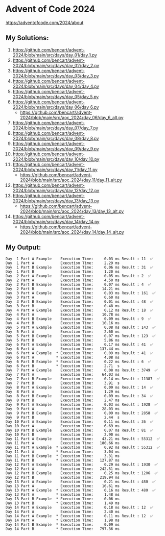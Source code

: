 # Advent of Code 2024

https://adventofcode.com/2024/about

## My Solutions:

1. https://github.com/bencart/advent-2024/blob/main/src/days/day_01/day_1.py
2. https://github.com/bencart/advent-2024/blob/main/src/days/day_02/day_2.py
3. https://github.com/bencart/advent-2024/blob/main/src/days/day_03/day_3.py
4. https://github.com/bencart/advent-2024/blob/main/src/days/day_04/day_4.py
5. https://github.com/bencart/advent-2024/blob/main/src/days/day_05/day_5.py
6. https://github.com/bencart/advent-2024/blob/main/src/days/day_06/day_6.py
    - https://github.com/bencart/advent-2024/blob/main/src/aoc_2024/day_06/day_6_alt.py
7. https://github.com/bencart/advent-2024/blob/main/src/days/day_07/day_7.py
8. https://github.com/bencart/advent-2024/blob/main/src/days/day_08/day_8.py
9. https://github.com/bencart/advent-2024/blob/main/src/days/day_09/day_9.py
10. https://github.com/bencart/advent-2024/blob/main/src/days/day_10/day_10.py
11. https://github.com/bencart/advent-2024/blob/main/src/days/day_11/day_11.py
    - https://github.com/bencart/advent-2024/blob/main/src/aoc_2024/day_11/day_11_alt.py
12. https://github.com/bencart/advent-2024/blob/main/src/days/day_12/day_12.py
13. https://github.com/bencart/advent-2024/blob/main/src/days/day_13/day_13.py
    - https://github.com/bencart/advent-2024/blob/main/src/aoc_2024/day_13/day_13_alt.py
14. https://github.com/bencart/advent-2024/blob/main/src/days/day_14/day_14.py
    - https://github.com/bencart/advent-2024/blob/main/src/aoc_2024/day_14/day_14_alt.py

## My Output:

```text
Day  1 Part A Example    Execution Time:     0.03 ms Result : 11  ✅
Day  1 Part A            Execution Time:     2.29 ms 
Day  1 Part B Example    Execution Time:     0.06 ms Result : 31  ✅
Day  1 Part B            Execution Time:     1.20 ms 
Day  2 Part A Example    Execution Time:     0.05 ms Result : 2  ✅
Day  2 Part A            Execution Time:     4.50 ms 
Day  2 Part B Example    Execution Time:     0.07 ms Result : 4  ✅
Day  2 Part B            Execution Time:    14.21 ms 
Day  3 Part A Example    Execution Time:     0.03 ms Result : 161  ✅
Day  3 Part A            Execution Time:     0.60 ms 
Day  3 Part B Example    Execution Time:     0.01 ms Result : 48  ✅
Day  3 Part B            Execution Time:     0.48 ms 
Day  4 Part A Example    Execution Time:     0.12 ms Result : 18  ✅
Day  4 Part A            Execution Time:    10.78 ms 
Day  4 Part B Example    Execution Time:     0.09 ms Result : 9  ✅
Day  4 Part B            Execution Time:    10.16 ms 
Day  5 Part A Example    Execution Time:     0.08 ms Result : 143  ✅
Day  5 Part A            Execution Time:     2.60 ms 
Day  5 Part B Example    Execution Time:     0.07 ms Result : 123  ✅
Day  5 Part B            Execution Time:     5.86 ms 
Day  6 Part A Example    Execution Time:     0.17 ms Result : 41  ✅
Day  6 Part A            Execution Time:   137.44 ms 
Day  6 Part A Example  * Execution Time:     0.09 ms Result : 41  ✅
Day  6 Part A          * Execution Time:     4.08 ms 
Day  6 Part B Example  * Execution Time:     0.22 ms Result : 6  ✅
Day  6 Part B          * Execution Time:     2.71  s 
Day  7 Part A Example    Execution Time:     0.08 ms Result : 3749  ✅
Day  7 Part A            Execution Time:    64.03 ms 
Day  7 Part B Example    Execution Time:     0.14 ms Result : 11387  ✅
Day  7 Part B            Execution Time:     3.91  s 
Day  8 Part A Example    Execution Time:     0.09 ms Result : 14  ✅
Day  8 Part A            Execution Time:     1.29 ms 
Day  8 Part B Example    Execution Time:     0.09 ms Result : 34  ✅
Day  8 Part B            Execution Time:     2.47 ms 
Day  9 Part A Example    Execution Time:     0.03 ms Result : 1928  ✅
Day  9 Part A            Execution Time:    28.03 ms 
Day  9 Part B Example    Execution Time:     0.09 ms Result : 2858  ✅
Day  9 Part B            Execution Time:     2.44  s 
Day 10 Part A Example    Execution Time:     0.11 ms Result : 36  ✅
Day 10 Part A            Execution Time:     6.69 ms 
Day 10 Part B Example    Execution Time:     0.07 ms Result : 81  ✅
Day 10 Part B            Execution Time:     2.90 ms 
Day 11 Part A Example    Execution Time:    43.21 ms Result : 55312  ✅
Day 11 Part A            Execution Time:   180.66 ms 
Day 11 Part A Example  * Execution Time:     0.92 ms Result : 55312  ✅
Day 11 Part A          * Execution Time:     3.04 ms 
Day 11 Part B Example  * Execution Time:     3.31 ms 
Day 11 Part B          * Execution Time:   127.87 ms 
Day 12 Part A Example    Execution Time:     0.29 ms Result : 1930  ✅
Day 12 Part A            Execution Time:   242.51 ms 
Day 12 Part B Example    Execution Time:     0.25 ms Result : 1206  ✅
Day 12 Part B            Execution Time:   219.94 ms 
Day 13 Part A Example    Execution Time:     0.21 ms Result : 480  ✅
Day 13 Part A            Execution Time:    16.61 ms 
Day 13 Part A Example  * Execution Time:     0.16 ms Result : 480  ✅
Day 13 Part A          * Execution Time:     1.48 ms 
Day 13 Part B Example  * Execution Time:     0.06 ms 
Day 13 Part B          * Execution Time:     1.49 ms 
Day 14 Part A Example    Execution Time:     0.18 ms Result : 12  ✅
Day 14 Part A            Execution Time:     2.40 ms 
Day 14 Part A Example  * Execution Time:     0.11 ms Result : 12  ✅
Day 14 Part A          * Execution Time:     1.98 ms 
Day 14 Part B Example  * Execution Time:     0.09 ms 
Day 14 Part B          * Execution Time:   797.36 ms 
```


